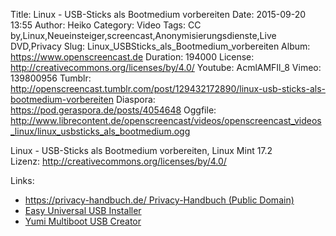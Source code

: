 Title: Linux - USB-Sticks als Bootmedium vorbereiten
Date: 2015-09-20 13:55
Author: Heiko
Category: Video
Tags: CC by,Linux,Neueinsteiger,screencast,Anonymisierungsdienste,Live DVD,Privacy
Slug: Linux_USBSticks_als_Bootmedium_vorbereiten
Album: https://www.openscreencast.de
Duration: 194000
License: http://creativecommons.org/licenses/by/4.0/
Youtube: AcmlAMFIl_8
Vimeo: 139800956
Tumblr: http://openscreencast.tumblr.com/post/129432172890/linux-usb-sticks-als-bootmedium-vorbereiten
Diaspora: https://pod.geraspora.de/posts/4054648
Oggfile: http://www.librecontent.de/openscreencast/videos/openscreencast_videos_linux/linux_usbsticks_als_bootmedium.ogg

Linux - USB-Sticks als Bootmedium vorbereiten, Linux Mint 17.2  
Lizenz: <http://creativecommons.org/licenses/by/4.0/>

Links:

  * [https://privacy-handbuch.de/ Privacy-Handbuch (Public Domain)](https://privacy-handbuch.de/ "Link zu privacy-handbuch.de" )
  * [Easy Universal USB Installer](http://www.pendrivelinux.com/universal-usb-installer-easy-as-1-2-3/ "Link zu pendrivelinux.com" )
  * [Yumi Multiboot USB Creator](http://www.pendrivelinux.com/yumi-multiboot-usb-creator/ "Link zu pendrivelinux.com" )

